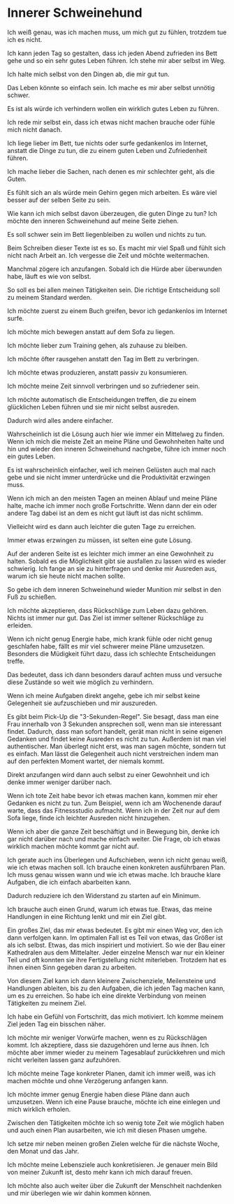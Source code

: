 # Innerer Schweinehund

Ich weiß genau, was ich machen muss, um mich gut zu fühlen, trotzdem tue ich es nicht.

Ich kann jeden Tag so gestalten, dass ich jeden Abend zufrieden ins Bett gehe und so ein sehr gutes Leben führen. Ich stehe mir aber selbst im Weg.

Ich halte mich selbst von den Dingen ab, die mir gut tun.

Das Leben könnte so einfach sein. Ich mache es mir aber selbst unnötig schwer.

Es ist als würde ich verhindern wollen ein wirklich gutes Leben zu führen.

Ich rede mir selbst ein, dass ich etwas nicht machen brauche oder fühle mich nicht danach.

Ich liege lieber im Bett, tue nichts oder surfe gedankenlos im Internet, anstatt die Dinge zu tun, die zu einem guten Leben und Zufriedenheit führen.

Ich mache lieber die Sachen, nach denen es mir schlechter geht, als die Guten.

Es fühlt sich an als würde mein Gehirn gegen mich arbeiten. Es wäre viel besser auf der selben Seite zu sein.

Wie kann ich mich selbst davon überzeugen, die guten Dinge zu tun? Ich möchte den inneren Schweinehund auf meine Seite ziehen.

Es soll schwer sein im Bett liegenbleiben zu wollen und nichts zu tun.

Beim Schreiben dieser Texte ist es so. Es macht mir viel Spaß und fühlt sich nicht nach Arbeit an. Ich vergesse die Zeit und möchte weitermachen.

Manchmal zögere ich anzufangen. Sobald ich die Hürde aber überwunden habe, läuft es wie von selbst.

So soll es bei allen meinen Tätigkeiten sein. Die richtige Entscheidung soll zu meinem Standard werden.

Ich möchte zuerst zu einem Buch greifen, bevor ich gedankenlos im Internet surfe.

Ich möchte mich bewegen anstatt auf dem Sofa zu liegen.

Ich möchte lieber zum Training gehen, als zuhause zu bleiben.

Ich möchte öfter rausgehen anstatt den Tag im Bett zu verbringen.

Ich möchte etwas produzieren, anstatt passiv zu konsumieren.

Ich möchte meine Zeit sinnvoll verbringen und so zufriedener sein.

Ich möchte automatisch die Entscheidungen treffen, die zu einem glücklichen Leben führen und sie mir nicht selbst ausreden.

Dadurch wird alles andere einfacher.

Wahrscheinlich ist die Lösung auch hier wie immer ein Mittelweg zu finden. Wenn ich mich die meiste Zeit an meine Pläne und Gewohnheiten halte und hin und wieder den inneren Schweinehund nachgebe, führe ich immer noch ein gutes Leben.

Es ist wahrscheinlich einfacher, weil ich meinen Gelüsten auch mal nach gebe und sie nicht immer unterdrücke und die Produktivität erzwingen muss.

Wenn ich mich an den meisten Tagen an meinen Ablauf und meine Pläne halte, mache ich immer noch große Fortschritte. Wenn dann der ein oder andere Tag dabei ist an dem es nicht gut läuft ist das nicht schlimm.

Vielleicht wird es dann auch leichter die guten Tage zu erreichen.

Immer etwas erzwingen zu müssen, ist selten eine gute Lösung.

Auf der anderen Seite ist es leichter mich immer an eine Gewohnheit zu halten. Sobald es die Möglichkeit gibt sie ausfallen zu lassen wird es wieder schwierig. Ich fange an sie zu hinterfragen und denke mir Ausreden aus, warum ich sie heute nicht machen sollte.

So gebe ich dem inneren Schweinehund wieder Munition mir selbst in den Fuß zu schießen.

Ich möchte akzeptieren, dass Rückschläge zum Leben dazu gehören. Nichts ist immer nur gut. Das Ziel ist immer seltener Rückschläge zu erleiden.

Wenn ich nicht genug Energie habe, mich krank fühle oder nicht genug geschlafen habe, fällt es mir viel schwerer meine Pläne umzusetzen. Besonders die Müdigkeit führt dazu, dass ich schlechte Entscheidungen treffe. 

Das bedeutet, dass ich dann besonders darauf achten muss und versuche diese Zustände so weit wie möglich zu verhindern.

Wenn ich meine Aufgaben direkt angehe, gebe ich mir selbst keine Gelegenheit sie aufzuschieben und mir auszureden.

Es gibt beim Pick-Up die "3-Sekunden-Regel". Sie besagt, dass man eine Frau innerhalb von 3 Sekunden ansprechen soll, wenn man sie interessant findet. Dadurch, dass man sofort handelt, gerät man nicht in seine eigenen Gedanken und findet keine Ausreden es nicht zu tun. Außerdem ist man viel authentischer. Man überlegt nicht erst, was man sagen möchte, sondern tut es einfach. Man lässt die Gelegenheit auch nicht verstreichen indem man auf den perfekten Moment wartet, der niemals kommt.

Direkt anzufangen wird dann auch selbst zu einer Gewohnheit und ich denke immer weniger darüber nach.

Wenn ich tote Zeit habe bevor ich etwas machen kann, kommen mir eher Gedanken es nicht zu tun. Zum Beispiel, wenn ich am Wochenende darauf warte, dass das Fitnessstudio aufmacht. Wenn ich in der Zeit nur auf dem Sofa liege, finde ich leichter Ausreden nicht hinzugehen.

Wenn ich aber die ganze Zeit beschäftigt und in Bewegung bin, denke ich gar nicht darüber nach und mache einfach weiter. Die Frage, ob ich etwas wirklich machen möchte kommt gar nicht auf.

Ich gerate auch ins Überlegen und Aufschieben, wenn ich nicht genau weiß, wie ich etwas machen soll. Ich brauche einen konkreten ausführbaren Plan. Ich muss genau wissen wann und wie ich etwas mache. Ich brauche klare Aufgaben, die ich einfach abarbeiten kann.

Dadurch reduziere ich den Widerstand zu starten auf ein Minimum.

Ich brauche auch einen Grund, warum ich etwas tue. Etwas, das meine Handlungen in eine Richtung lenkt und mir ein Ziel gibt.

Ein großes Ziel, das mir etwas bedeutet. Es gibt mir einen Weg vor, den ich dann verfolgen kann. Im optimalen Fall ist es Teil von etwas, das Größer ist als ich selbst. Etwas, das mich inspiriert und motiviert. So wie der Bau einer Kathedralen aus dem Mittelalter. Jeder einzelne Mensch war nur ein kleiner Teil und oft konnten sie ihre Fertigstellung nicht miterleben. Trotzdem hat es ihnen einen Sinn gegeben daran zu arbeiten.

Von diesem Ziel kann ich dann kleinere Zwischenziele, Meilensteine und Handlungen ableiten, bis zu den Aufgaben, die ich jeden Tag machen kann, um es zu erreichen. So habe ich eine direkte Verbindung von meinen Tätigkeiten zu meinem Ziel.

Ich habe ein Gefühl von Fortschritt, das mich motiviert. Ich komme meinem Ziel jeden Tag ein bisschen näher.

Ich möchte mir weniger Vorwürfe machen, wenn es zu Rückschlägen kommt. Ich akzeptiere, dass sie dazugehören und lerne aus ihnen. Ich möchte aber immer wieder zu meinem Tagesablauf zurückkehren und mich nicht verleiten lassen ganz aufzuhören.

Ich möchte meine Tage konkreter Planen, damit ich immer weiß, was ich machen möchte und ohne Verzögerung anfangen kann.

Ich möchte immer genug Energie haben diese Pläne dann auch umzusetzen. Wenn ich eine Pause brauche, möchte ich eine einlegen und mich wirklich erholen.

Zwischen den Tätigkeiten möchte ich so wenig tote Zeit wie möglich haben und auch einen Plan ausarbeiten, wie ich mit diesen Phasen umgehe.

Ich setze mir neben meinen großen Zielen welche für die nächste Woche, den Monat und das Jahr.

Ich möchte meine Lebensziele auch konkretisieren. Je genauer mein Bild von meiner Zukunft ist, desto mehr kann ich mich darauf freuen.

Ich möchte also auch weiter über die Zukunft der Menschheit nachdenken und mir überlegen wie wir dahin kommen können.
